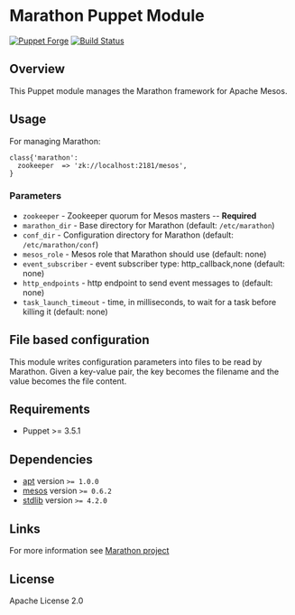 # Marathon Puppet Module

[![Puppet
Forge](http://img.shields.io/puppetforge/v/potto/marathon.svg)](https://forge.puppetlabs.com/potto/marathon) [![Build Status](https://travis-ci.org/potto007/puppet-marathon.png)](https://travis-ci.org/potto007/puppet-marathon)

## Overview

This Puppet module manages the Marathon framework for Apache Mesos. 

## Usage

For managing Marathon:

```puppet
class{'marathon':
  zookeeper  => 'zk://localhost:2181/mesos',
}
```

### Parameters

- `zookeeper` - Zookeeper quorum for Mesos masters -- **Required**
- `marathon_dir` - Base directory for Marathon (default: `/etc/marathon`)
- `conf_dir` - Configuration directory for Marathon (default: `/etc/marathon/conf`)
- `mesos_role` - Mesos role that Marathon should use (default: none)
- `event_subscriber` - event subscriber type: http_callback,none (default: none)
- `http_endpoints` - http endpoint to send event messages to (default: none)
- `task_launch_timeout` - time, in milliseconds, to wait for a task before killing it (default: none)

## File based configuration

This module writes configuration parameters into files to be read by Marathon. 
Given a key-value pair, the key becomes the filename and the value becomes the 
file content.

## Requirements

  * Puppet >= 3.5.1

## Dependencies

  * [apt](https://forge.puppetlabs.com/puppetlabs/apt) version `>= 1.0.0`
  * [mesos](https://forge.puppetlabs.com/deric/mesos) version `>= 0.6.2`
  * [stdlib](https://forge.puppetlabs.com/puppetlabs/stdlib) version `>= 4.2.0`

## Links

For more information see [Marathon project](http://mesosphere.github.io/marathon/)

## License

Apache License 2.0
